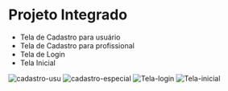 # Projeto Integrado

- Tela de Cadastro para usuário
- Tela de Cadastro para profissional
- Tela de Login
- Tela Inicial

![cadastro-usu](https://github.com/amitairferreira/PI-ADS/assets/100969789/08c93ab9-86ce-4d60-963c-4da0ce8144bf)
![cadastro-especial](https://github.com/amitairferreira/PI-ADS/assets/100969789/182f2e64-3ced-4970-9789-c11982dfca4c)
![Tela-login](https://github.com/amitairferreira/PI-ADS/assets/100969789/0a01414e-4724-415c-9d21-8194c6525b6f)
![Tela-inicial](https://github.com/amitairferreira/PI-ADS/assets/100969789/73073896-fc25-48d3-88a2-c479b6accc17)
